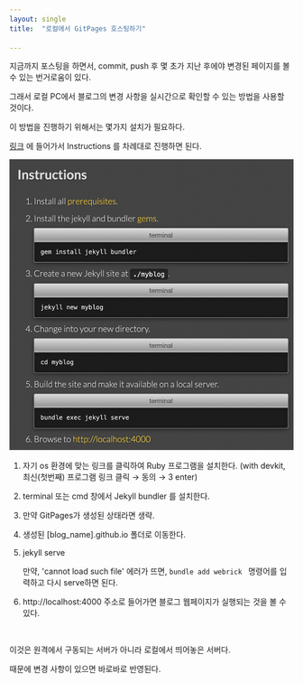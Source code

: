 ```yaml
---
layout: single
title:  "로컬에서 GitPages 호스팅하기"

---
```




지금까지 포스팅을 하면서,
commit, push 후 몇 초가 지난 후에야 변경된 페이지를 볼 수 있는 번거로움이 있다.



그래서 로컬 PC에서 블로그의 변경 사항을 실시간으로 확인할 수 있는 방법을 사용할 것이다.

이 방법을 진행하기 위해서는 몇가지 설치가 필요하다.

[링크](https://jekyllrb.com/docs/) 에 들어가서 Instructions 를 차례대로 진행하면 된다.

![image-20211029150541702](../images/2021-10-29-second/image-20211029150541702.png)

1. 자기 os 환경에 맞는 링크를 클릭하여 Ruby 프로그램을 설치한다. (with devkit, 최신(첫번째) 프로그램 링크 클릭 → 동의 → 3 enter)

2. terminal 또는 cmd 창에서 Jekyll bundler 를 설치한다.

3. 만약 GitPages가 생성된 상태라면 생략.

4. 생성된 [blog_name].github.io 폴더로 이동한다.

5. jekyll serve 

   만약, 'cannot load such file' 에러가 뜨면, ```bundle add webrick ``` 명령어를 입력하고 다시 serve하면 된다.

6. http://localhost:4000 주소로 들어가면 블로그 웹페이지가 실행되는 것을 볼 수 있다.

<br>

이것은 원격에서 구동되는 서버가 아니라 로컬에서 띄어놓은 서버다.

때문에 변경 사항이 있으면 바로바로 반영된다.

